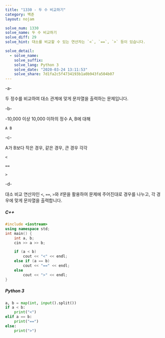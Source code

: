 ```yaml
---
title: "1330 - 두 수 비교하기"
category: 백준
layout: nojam

solve_num: 1330
solve_name: 두 수 비교하기
solve_diff: 29
solve_hint: 대소를 비교할 수 있는 연산자는 `<`, `==`, `>` 등이 있습니다.

solve_detail:
  - solve_name:
    solve_suffix:
    solve_lang: Python 3
    solve_date: "2020-03-24 13:11:53"
    solve_share: 7d1fa2c5f4734193b1a0b943fa504b07
---
```


-a-

두 정수를 비교하여 대소 관계에 맞게 문자열을 출력하는 문제입니다.

-b-

-10,000 이상 10,000 이하의 정수 A, B에 대해

```
A B
```

-c-

A가 B보다 작은 경우, 같은 경우, 큰 경우 각각

```
<
```

```
==
```

```
>
```

-d-

대소 비교 연산자인 `<`, `==`, `>`와 if문을 활용하여 문제에 주어진대로 경우를 나누고, 각 경우에 맞게 문자열을 출력합니다.

##### C++

```cpp
#include <iostream>
using namespace std;
int main() {
    int a, b;
    cin >> a >> b;

    if (a < b)
        cout << "<" << endl;
    else if (a == b)
        cout << "==" << endl;
    else
        cout << ">" << endl;
}
```

##### Python 3

```python
a, b = map(int, input().split())
if a < b:
    print("<")
elif a == b:
    print("==")
else:
    print(">")
```

